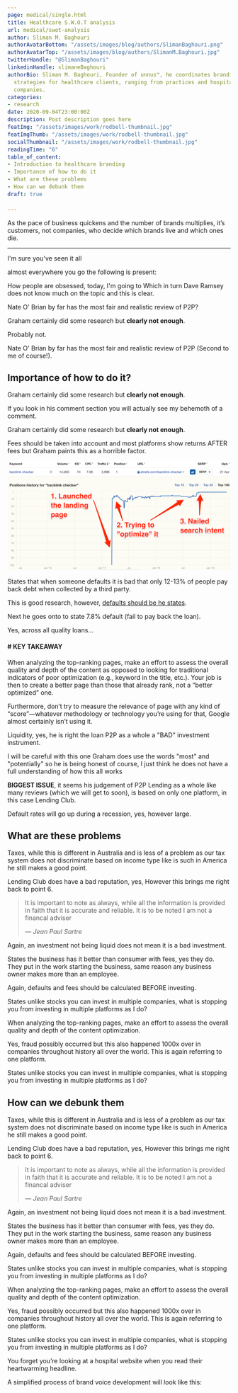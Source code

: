```yaml
---
page: medical/single.html
title: Healthcare S.W.O.T analysis 
url: medical/swot-analysis
author: Sliman M. Baghouri
authorAvatarBottom: "/assets/images/blog/authors/SlimanBaghouri.png"
authorAvatarTop: "/assets/images/blog/authors/SlimanM.Baghouri.jpg"
twitterHandle: "@SlimanBaghouri"
linkedinHandle: slimaneBaghouri
authorBio: Sliman M. Baghouri, Founder of unnus™, he coordinates branding and marketing
  strategies for healthcare clients, ranging from practices and hospitals to pharmaceutical
  companies.
categories:
- research
date: 2020-09-04T23:00:00Z
description: Post description goes here
featImg: "/assets/images/work/rodbell-thumbnail.jpg"
featImgThumb: "/assets/images/work/rodbell-thumbnail.jpg"
socialThumbnail: "/assets/images/work/rodbell-thumbnail.jpg"
readingTime: "6"
table_of_content:
- Introduction to healthcare branding
- Importance of how to do it
- What are these problems
- How can we debunk them
draft: true

---
```

<section  id="Introductiontohealthcarebranding">
<div class="hook">
<p>As the pace of business quickens and the number of brands multiplies, it’s customers, not companies, who decide which brands live and which ones die.</p>
<hr>
</div>
<p>I'm sure you've seen it all</p>
 <p>almost everywhere you go the following is present:</p>
<p>How people are obsessed, today, I'm going to Which in turn Dave Ramsey does not know much on the topic and this is clear.</p>
<!--more--> 
<p>
Nate O' Brian by far has the most fair and realistic review of P2P?

</p>
<p>

Graham certainly did some research but <strong>clearly not enough</strong>. 
</p>

<p>Probably not.</p>
<p>

Nate O' Brian by far has the most fair and realistic review of P2P (Second to me of course!). 

</p>
</section>


<section id="Importanceofhowtodoit">

<h2 class="bold">Importance of how to do it?</h2>

<p>

Graham certainly did some research but <strong>clearly not enough</strong>. 
</p>

<p>
	If you look in his comment section you will actually see my behemoth of a comment.
</p>
<p>

Graham certainly did some research but <strong>clearly not enough</strong>. 
</p>

<p>

Fees should be taken into account and most platforms show returns AFTER fees but Graham paints this as a horrible factor.

</p>

<img loading="lazy" src="/assets/images/blog/posts/content/keyword.png" alt="Keyword Report" >

<p>

States that when someone defaults it is bad that only 12-13% of people pay back debt when collected by a third party.

</p>

<p>This is good research, however, <a href="#">defaults should be he states</a>.</p>
<p>

Next he goes onto to state 7.8% default (fail to pay back the loan). 
</p>

<p>Yes, across all quality loans...</p>

<div class="takeaway">
	<h4># KEY TAKEAWAY</h4>
	<p>When analyzing the top-ranking pages, make an effort to assess the overall quality and depth of the content as opposed to looking for traditional indicators of poor optimization (e.g., keyword in the title, etc.). Your job is then to create a better page than those that already rank, not a “better optimized” one.</p>
	<p>Furthermore, don’t try to measure the relevance of page with any kind of “score”—whatever methodology or technology you’re using for that, Google almost certainly isn’t using it.
</p>
</div>


<p>

Liquidity, yes, he is right the loan  P2P as a whole a "BAD" investment instrument. 

</p>

<p>

I will be careful with this one Graham does use the words "most" and "potentially" so he is being honest of course, I just think he does not have a full understanding of how this all works 

</p>

<p>

<b>BIGGEST ISSUE</b>, it seems his judgement of P2P Lending as a whole like many reviews (which we will get to soon), is based on only one platform, in this case Lending Club. 

</p>

<p>

Default rates will go up during a recession, yes, however large.

</p>
</section>

<section id="Whataretheseproblems">

<h2>What are these problems</h2>

<p>

Taxes, while this is different in Australia and is less of a problem as our tax system does not discriminate based on income type like is such in America he still makes a good point.

</p>

<p>

Lending Club does have a bad reputation, yes, However this brings me right back to point 6. 

</p>
<blockquote>

<p>

It is important to note as always, while all the information is provided in faith that it is accurate and reliable. It is to be noted I am not a financal adviser

<p>    
<cite>― Jean Paul Sartre</cite>
</blockquote>

<p>

Again, an investment not being liquid does not mean it is a bad investment.

</p>

<p>

States the business has it better than consumer with fees, yes they do. They put in the work starting the business, same reason any business owner makes more than an employee.

</p>

<p>

Again, defaults and fees should be calculated BEFORE investing.

</p>

<p>

States unlike stocks you can invest in multiple companies, what is stopping you from investing in multiple platforms as I do? 

</p>

<div class="note">
	<p>When analyzing the top-ranking pages, make an effort to assess the overall quality and depth of the content 	optimization.</p>
</div>
<p>

Yes, fraud possibly occurred but this also happened 1000x over in companies throughout history all over the world. This is again referring to one platform. 

</p>


<p>

States unlike stocks you can invest in multiple companies, what is stopping you from investing in multiple platforms as I do? 

</p>
</section>

<section id="Howcanwedebunkthem">

<h2>How can we debunk them</h2>

<p>

Taxes, while this is different in Australia and is less of a problem as our tax system does not discriminate based on income type like is such in America he still makes a good point.

</p>

<p>

Lending Club does have a bad reputation, yes, However this brings me right back to point 6. 

</p>
<blockquote>

<p>

It is important to note as always, while all the information is provided in faith that it is accurate and reliable. It is to be noted I am not a financal adviser

<p>    
<cite>― Jean Paul Sartre</cite>
</blockquote>

<p>

Again, an investment not being liquid does not mean it is a bad investment.

</p>

<p>

States the business has it better than consumer with fees, yes they do. They put in the work starting the business, same reason any business owner makes more than an employee.

</p>

<p>

Again, defaults and fees should be calculated BEFORE investing.

</p>

<p>

States unlike stocks you can invest in multiple companies, what is stopping you from investing in multiple platforms as I do? 

</p>

<div class="note">
	<p>When analyzing the top-ranking pages, make an effort to assess the overall quality and depth of the content 	optimization.</p>
</div>
<p>

Yes, fraud possibly occurred but this also happened 1000x over in companies throughout history all over the world. This is again referring to one platform. 

</p>


<p>States unlike stocks you can invest in multiple companies, what is stopping you from investing in multiple platforms as I do?</p>

<p>You forget you&rsquo;re looking at a hospital website when you read their heartwarming headline.</p>
<p>A simplified process of brand voice development will look like this:</p>

</section>